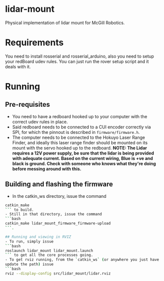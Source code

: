 # lidar-mount
Physical implementation of lidar mount for McGill Robotics.


# Requirements
You need to install rosserial and rosserial_arduino,
also you need to setup your redBoard udev rules.
You can just run the rover setup script and it deals with it.

# Running

## Pre-requisites
- You need to have a redboard hooked up to your computer with the correct udev
rules in place.
- Said redboard needs to be connected to a CUI encoder correctly via SPI,
for which the pinnout is described in `firmware/firmware.h`.
- The computer needs to be connected to the Hokuyo Laser Range Finder, and
ideally this laser range finder should be mounted on its mount with the servo
hooked up to the redboard. **NOTE: The Lidar requires a 12V power supply, be
sure that the lidar is being provided with adequate current. Based on the
current wiring, Blue is +ve and black is ground. Check with someone who knows
what they're doing before messing around with this.**

## Building and flashing the firmware
- In the catkin_ws directory, issue the command 
```bash
catkin_make
``` to build.
- Still in that directory, issue the command 
```bash
catkin_make lidar_mount_firmware_firmware-upload
```.

## Running and viewing in RVIZ
- To run, simply issue
```bash
roslaunch lidar_mount lidar_mount.launch
``` to get all the core processes going.
- To get rviz running, from the `catkin_ws` (or anywhere you just have to
update the path) issue
```bash
rviz --display-config src/lidar_mount/lidar.rviz
```
